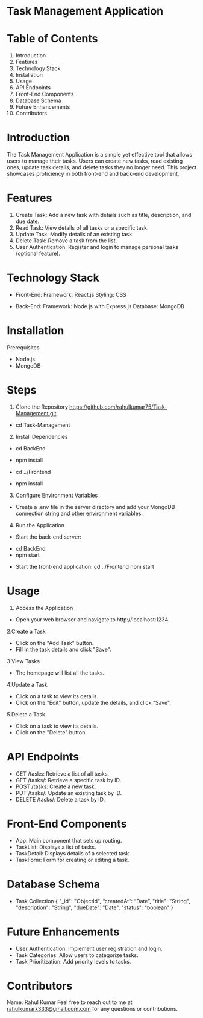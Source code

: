 # Task Management Application

# Table of Contents
  1. Introduction
  2. Features
  3. Technology Stack
  4. Installation
  5. Usage
  6. API Endpoints
  7. Front-End Components
  8. Database Schema
  9. Future Enhancements
  10. Contributors

# Introduction
The Task Management Application is a simple yet effective tool that allows users to manage their tasks. Users can create new tasks, read existing ones, update task details, and delete tasks they no longer need. This project showcases proficiency in both front-end and back-end development.

# Features
1. Create Task: Add a new task with details such as title, description, and due date.
2. Read Task: View details of all tasks or a specific task.
3. Update Task: Modify details of an existing task.
4. Delete Task: Remove a task from the list.
5. User Authentication: Register and login to manage personal tasks (optional feature).

# Technology Stack
* Front-End:
Framework: React.js
Styling: CSS

* Back-End:
Framework: Node.js with Express.js
Database: MongoDB


# Installation
Prerequisites
* Node.js
* MongoDB

# Steps
1. Clone the Repository https://github.com/rahulkumar75/Task-Management.git
* cd Task-Management

2. Install Dependencies
* cd BackEnd
- npm install
* cd ../Frontend
- npm install

3. Configure Environment Variables
* Create a .env file in the server directory and add your MongoDB connection string and other environment variables.

4. Run the Application
* Start the back-end server:
- cd BackEnd
- npm start

* Start the front-end application:
cd ../Frontend
npm start

# Usage
1. Access the Application
* Open your web browser and navigate to http://localhost:1234.

2.Create a Task
* Click on the "Add Task" button.
* Fill in the task details and click "Save".

3.View Tasks
* The homepage will list all the tasks.

4.Update a Task
* Click on a task to view its details.
* Click on the "Edit" button, update the details, and click "Save".

5.Delete a Task
* Click on a task to view its details.
* Click on the "Delete" button.

# API Endpoints
* GET /tasks: Retrieve a list of all tasks.
* GET /tasks/: Retrieve a specific task by ID.
* POST /tasks: Create a new task.
* PUT /tasks/: Update an existing task by ID.
* DELETE /tasks/: Delete a task by ID.

# Front-End Components
* App: Main component that sets up routing.
* TaskList: Displays a list of tasks.
* TaskDetail: Displays details of a selected task.
* TaskForm: Form for creating or editing a task.

# Database Schema
* Task Collection
{
  "_id": "ObjectId",
  “createdAt”: “Date”,
  "title": "String",
  "description": "String",
  "dueDate": "Date",
  "status": "boolean"
}

# Future Enhancements
* User Authentication: Implement user registration and login.
* Task Categories: Allow users to categorize tasks.
* Task Prioritization: Add priority levels to tasks.

# Contributors
Name: Rahul Kumar
Feel free to reach out to me at rahulkumarx333@gmail.com.com for any questions or contributions.


